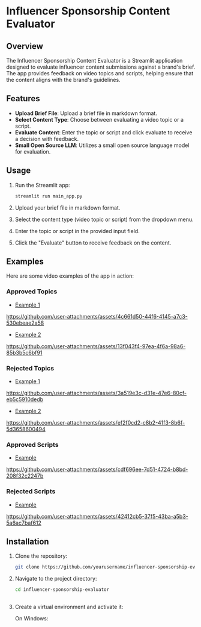 # Influencer Sponsorship Content Evaluator

## Overview
The Influencer Sponsorship Content Evaluator is a Streamlit application designed to evaluate influencer content submissions against a brand's brief. The app provides feedback on video topics and scripts, helping ensure that the content aligns with the brand's guidelines.

## Features
- **Upload Brief File**: Upload a brief file in markdown format.
- **Select Content Type**: Choose between evaluating a video topic or a script.
- **Evaluate Content**: Enter the topic or script and click evaluate to receive a decision with feedback.
- **Small Open Source LLM**: Utilizes a small open source language model for evaluation.

## Usage
1. Run the Streamlit app:

    ```bash
    streamlit run main_app.py

2. Upload your brief file in markdown format.

3. Select the content type (video topic or script) from the dropdown menu.

4. Enter the topic or script in the provided input field.

5. Click the "Evaluate" button to receive feedback on the content.

## Examples
Here are some video examples of the app in action:

### Approved Topics

- [Example 1](#)

https://github.com/user-attachments/assets/4c661d50-44f6-4145-a7c3-530ebeae2a58


- [Example 2](#)

https://github.com/user-attachments/assets/13f043f4-97ea-4f6a-98a6-85b3b5c6bf91


### Rejected Topics
- [Example 1](#)

https://github.com/user-attachments/assets/3a519e3c-d31e-47e6-80cf-eb5c5910dedb


- [Example 2](#)
  

https://github.com/user-attachments/assets/ef2f0cd2-c8b2-41f3-8b6f-5d3658600494


### Approved Scripts
- [Example](#)


https://github.com/user-attachments/assets/cdf696ee-7d51-4724-b8bd-208f32c2247b



### Rejected Scripts
- [Example](#)

https://github.com/user-attachments/assets/42412cb5-37f5-43ba-a5b3-5a6ac7baf612



## Installation
1. Clone the repository:
   ```bash
   git clone https://github.com/yourusername/influencer-sponsorship-evaluator.git

2. Navigate to the project directory:
   ```bash 
   cd influencer-sponsorship-evaluator
 
3. Create a virtual environment and activate it:

    On Windows:
